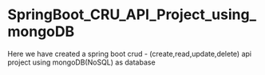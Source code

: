 # SpringBoot_CRU_API_Project_using_mongoDB
Here we have created a spring boot crud - (create,read,update,delete) api project using mongoDB(NoSQL) as database
